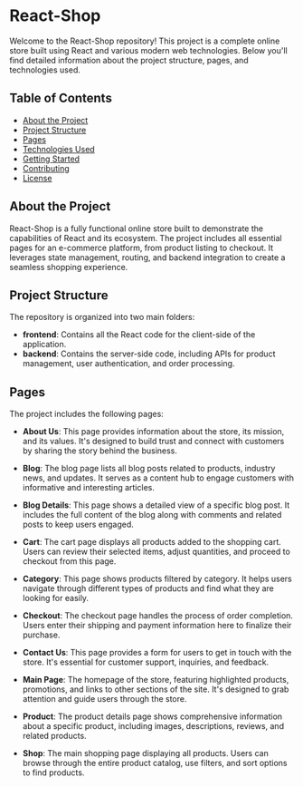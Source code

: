 # React-Shop

Welcome to the React-Shop repository! This project is a complete online store built using React and various modern web technologies. Below you'll find detailed information about the project structure, pages, and technologies used.

## Table of Contents

- [About the Project](#about-the-project)
- [Project Structure](#project-structure)
- [Pages](#pages)
- [Technologies Used](#technologies-used)
- [Getting Started](#getting-started)
- [Contributing](#contributing)
- [License](#license)

## About the Project

React-Shop is a fully functional online store built to demonstrate the capabilities of React and its ecosystem. The project includes all essential pages for an e-commerce platform, from product listing to checkout. It leverages state management, routing, and backend integration to create a seamless shopping experience.

## Project Structure

The repository is organized into two main folders:

- **frontend**: Contains all the React code for the client-side of the application.
- **backend**: Contains the server-side code, including APIs for product management, user authentication, and order processing.

## Pages

The project includes the following pages:

- **About Us**: This page provides information about the store, its mission, and its values. It's designed to build trust and connect with customers by sharing the story behind the business.
  
- **Blog**: The blog page lists all blog posts related to products, industry news, and updates. It serves as a content hub to engage customers with informative and interesting articles.
  
- **Blog Details**: This page shows a detailed view of a specific blog post. It includes the full content of the blog along with comments and related posts to keep users engaged.
  
- **Cart**: The cart page displays all products added to the shopping cart. Users can review their selected items, adjust quantities, and proceed to checkout from this page.
  
- **Category**: This page shows products filtered by category. It helps users navigate through different types of products and find what they are looking for easily.
  
- **Checkout**: The checkout page handles the process of order completion. Users enter their shipping and payment information here to finalize their purchase.
  
- **Contact Us**: This page provides a form for users to get in touch with the store. It's essential for customer support, inquiries, and feedback.
  
- **Main Page**: The homepage of the store, featuring highlighted products, promotions, and links to other sections of the site. It's designed to grab attention and guide users through the store.
  
- **Product**: The product details page shows comprehensive information about a specific product, including images, descriptions, reviews, and related products.
  
- **Shop**: The main shopping page displaying all products. Users can browse through the entire product catalog, use filters, and sort options to find products.


